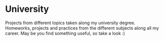 University
==========

Projects from different topics taken along my university degree.
Homeworks, projects and practices from the different subjects along all my career.
May be you find something useful, so take a look :)
